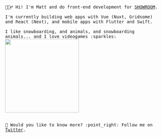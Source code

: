 
<samp>
  🙋🏼‍♂️ Hi! I'm Matt and do front-end development for <a href="https://www.showroom-live.com">SHOWROOM</a>.
  <br><br>I'm currently building web apps with Vue (Nuxt, Gridsome) and React (Next), and mobile apps with Flutter and Swift.
  <br><br>I like snowboarding, and animals, and snowboarding animals... and I love videogames :sparkles:<br>
  <img src="https://i.imgur.com/vP0qxPQ.gif" width="240px" align="center"><br>
  <br><br>🐥 Would you like to know more? :point_right: Follow me on <a href="https://twitter.com/mattwestcott">Twitter</a>.
</samp>
